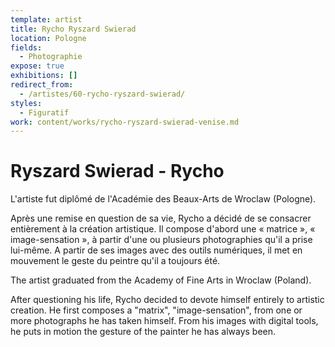 ```yaml
---
template: artist
title: Rycho Ryszard Swierad
location: Pologne
fields:
  - Photographie
expose: true
exhibitions: []
redirect_from:
  - /artistes/60-rycho-ryszard-swierad/
styles:
  - Figuratif
work: content/works/rycho-ryszard-swierad-venise.md
---
```

# Ryszard Swierad - Rycho

L'artiste fut diplômé de l'Académie des Beaux-Arts de Wroclaw (Pologne).

Après une remise en question de sa vie, Rycho a décidé de se consacrer entièrement à la création artistique. Il compose d'abord une « matrice », « image-sensation », à partir d'une ou plusieurs photographies  qu'il a prise lui-même. A partir de ses images avec des outils numériques, il met en mouvement le geste du peintre qu'il a toujours été.

The artist graduated from the Academy of Fine Arts in Wroclaw (Poland).

After questioning his life, Rycho decided to devote himself entirely to artistic creation. He first composes a "matrix", "image-sensation", from one or more photographs he has taken himself. From his images with digital tools, he puts in motion the gesture of the painter he has always been.
